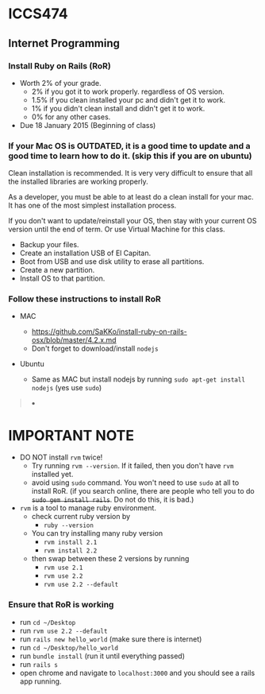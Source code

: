 # ICCS474
## Internet Programming

### Install Ruby on Rails (RoR)

- Worth 2% of your grade.
    - 2% if you got it to work properly. regardless of OS version.
    - 1.5% if you clean installed your pc and didn't get it to work.
    - 1% if you didn't clean install and didn't get it to work.
    - 0% for any other cases.
- Due 18 January 2015 (Beginning of class)

### If your Mac OS is OUTDATED, it is a good time to update and a good time to learn how to do it. (skip this if you are on ubuntu)

Clean installation is recommended. It is very very difficult to ensure that all the installed libraries are working properly.

As a developer, you must be able to at least do a clean install for your mac. It has one of the most simplest installation process.

If you don't want to update/reinstall your OS, then stay with your current OS version until the end of term. Or use Virtual Machine for this class.

- Backup your files.
- Create an installation USB of El Capitan.
- Boot from USB and use disk utility to erase all partitions.
- Create a new partition.
- Install OS to that partition.

### Follow these instructions to install RoR

- MAC
    - https://github.com/SaKKo/install-ruby-on-rails-osx/blob/master/4.2.x.md
    - Don't forget to download/install `nodejs`

- Ubuntu
    - Same as MAC but install nodejs by running `sudo apt-get install nodejs` (yes use `sudo`)

>-

# IMPORTANT NOTE

- DO NOT install `rvm` twice!
    - Try running `rvm --version`. If it failed, then you don't have `rvm` installed yet.
    - avoid using `sudo` command. You won't need to use `sudo` at all to install RoR. (if you search online, there are people who tell you to do <strike>`sudo gem install rails`</strike>. Do not do this, it is bad.)
- `rvm` is a tool to manage ruby environment.
    - check current ruby version by
        - `ruby --version`
    - You can try installing many ruby version
        - `rvm install 2.1`
        - `rvm install 2.2`
    - then swap between these 2 versions by running
        - `rvm use 2.1`
        - `rvm use 2.2`
        - `rvm use 2.2 --default`

### Ensure that RoR is working

- run `cd ~/Desktop`
- run `rvm use 2.2 --default`
- run `rails new hello_world` (make sure there is internet)
- run `cd ~/Desktop/hello_world`
- run `bundle install` (run it until everything passed)
- run `rails s`
- open chrome and navigate to `localhost:3000` and you should see a rails app running.
